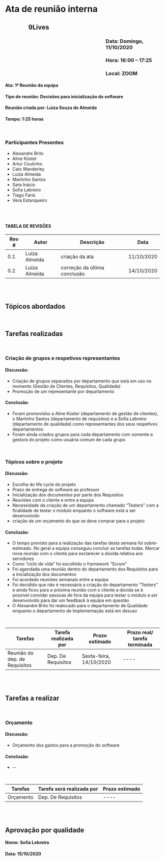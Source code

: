# Ata de reunião interna

## <p style='padding-left:15%'> <b> 9Lives </b> <insert date_dime></p>

### <p style='padding-left:65%'> <b>Data:</b> Domingo, 11/10/2020 <insert date_dime></p>
### <p style='padding-left:65%'> <b>Hora:</b> 16:00 – 17:25  <insert date_dime></p>
### <p style='padding-left:65%'> <b>Local:</b> ZOOM <insert date_dime></p>

#### <b> Ata:</b> 1ª Reunião da equipa
#### <b> Tipo de reunião:</b> Decisões para inicialização do software
#### <b> Reunião criada por:</b> Luiza Souza de Almeida
#### <b> Tempo:</b> 1:25 horas

</br>

### <b>Participantes Presentes</b>
* Alexandre Brito
* Aline Küster
* Artur Coutinho
* Caio Wanderley
* Luiza Almeida
* Martinho Santos
* Sara Inácio
* Sofia Lebreiro
* Tiago Faria
* Vera Estanqueiro

<br/>
<br/>

#### TABELA DE REVISÕES
Rev # | Autor|  Descrição | Data
--- | --- | --- | ---
0.1 | Luiza Almeida | criação da ata | 11/10/2020
0.2 | Luiza Almeida | correção da última conclusão | 14/10/2020

<br/>
<br/>

## <b> Tópicos abordados </b>

<br/>

## Tarefas realizadas

<br/>

###  Criação de grupos e respetivos representantes
#### Discussão:
*  Criação de grupos separados por departamento que está em uso no momento (Gestão de Clientes, Requisitos, Qualidade)
*  Promoção de um representante por departamento
#### Conclusão:
* Foram promovidos a Aline Küster (departamento de gestão de clientes), o Martinho Santos (departamento de requisitos) e a Sofia Lebreiro (departamento de qualidade) como representantes dos seus respetivos departamentos
* Foram ainda criados grupos para cada departamento com somente a gestora do projeto como usuária comum de cada grupo

<br/>

###  Tópicos sobre o projeto
#### Discussão:
* Escolha do life cycle do projeto
* Prazo de entrega do software ao professor
* Inicialização dos documentos por parte dos Requisitos
* Reuniões com o cliente e entre a equipa
* Necessidade da criação de um departamento chamado “Testers” com a finalidade de testar o módulo enquanto o software está a ser desenvolvido
* criação de um orçamento do que se deve comprar para o projeto
#### Conclusão:
* O tempo previsto para a realização das tarefas desta semana foi sobre-estimado. No geral a equipa conseguiu concluir as tarefas todas. Marcar nova reunião com o cliente para esclarecer a dúvida relativa aos servidores
* Como “ciclo de vida” foi escolhido o framework “Scrum”
* Foi agendada uma reunião dentro do departamento dos Requisitos para a inicialização dos documentos
* Foi acordado reuniões semanais entre a equipa
* Foi decidido que não é necessária a criação do departamento “Testers” e ainda ficou para a próxima reunião com o cliente a dúvida se é possível convidar pessoas de fora da equipa para testar o módulo a ser desenvolvido para dar um feedback à equipa em questão
* O Alexandre Brito foi realocado para o departamento de Qualidade enquanto o departamento de Implementação está em desuso

<br/>

Tarefas | Tarefa realizada por |  Prazo estimado | Prazo real/ tarefa terminada
--- | --- | --- | ---
Reunião do dep. de Requisitos | Dep. De Requisitos | Sexta-feira, 14/10/2020 | ----

<br/> 
<br/>

## Tarefas a realizar

<br/>

###  Orçamento
#### Discussão:
* Orçamento dos gastos para a promoção do software
#### Conclusão:
* --
<br/>

Tarefas | Tarefa será realizada por |  Prazo estimado
--- | --- | --- | 
Orçamento | Dep. De Requisitos | ----


</br>
</br>

## Aprovação por qualidade
#### <b> Nome:</b> Sofia Lebreiro
#### <b> Data:</b> 15/10/2020
